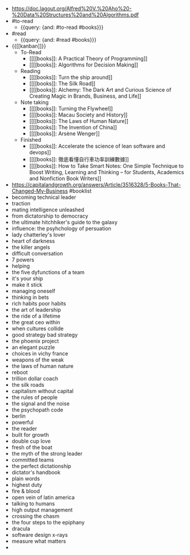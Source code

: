 - https://doc.lagout.org/Alfred%20V.%20Aho%20-%20Data%20Structures%20and%20Algorithms.pdf
- #to-read
    - {{query: {and: #to-read #books}}}
- #read
    - {{query: {and: #read #books}}}
- {{[[kanban]]}}
    - To-Read
        - [[[[books]]: A Practical Theory of Programming]]
        - [[[[books]]: Algorithms for Decision Making]]
    - Reading
        - [[[[books]]: Turn the ship around]]
        - [[[[books]]: The Silk Road]]
        - [[[[books]]: Alchemy: The Dark Art and Curious Science of Creating Magic in Brands, Business, and Life]]
    - Note taking
        - [[[[books]]: Turning the Flywheel]]
        - [[[[books]]: Macau Society and History]]
        - [[[[books]]: The Laws of Human Nature]]
        - [[[[books]]: The Invention of China]]
        - [[[[books]]: Arsène Wenger]]
    - Finished
        - [[[[books]]: Accelerate the science of lean software and devops]]
        - [[[[books]]: 徹底看懂自行車功率訓練數據]]
        - [[[[books]]: How to Take Smart Notes: One Simple Technique to Boost Writing, Learning and Thinking – for Students, Academics and Nonfiction Book Writers]]
- https://capitalandgrowth.org/answers/Article/3516328/5-Books-That-Changed-My-Business #booklist
- becoming technical leader
- traction
- mating intelligence unleashed
- from dictatorship to democracy
- the ultimate hitchhiker's guide to the galaxy
- influence: the psyhchology of persuation
- lady chatterley's lover
- heart of darkness
- the killer angels
- difficult conversation
- 7 powers
- helping
- the five dyfunctions of a team
- it's your ship
- make it stick
- managing oneself
- thinking in bets
- rich habits poor habits
- the art of leadership
- the ride of a lifetime
- the great ceo within
- when cultures collide
- good strategy bad strategy
- the phoenix project
- an elegant puzzle
- choices in vichy france
- weapons of the weak
- the laws of human nature
- reboot 
- trillion dollar coach
- the silk roads
- capitalism without capital
- the rules of people
- the signal and the noise 
- the psychopath code
- berlin
- powerful
- the reader
- built for growth
- double cup love
- fresh of the boat
- the myth of the strong leader
- committed teams
- the perfect dictationship
- dictator's handbook
- plain words
- highest duty
- fire & blood
- open vein of latin america
- talking to humans
- high output management
- crossing the chasm
- the four steps to the epiphany
- dracula
- software design x-rays
- measure what matters
- 
